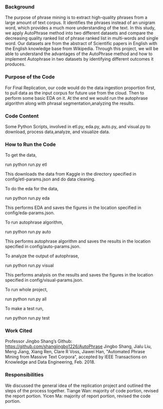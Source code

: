 ### Background

The purpose of phrase mining is to extract high-quality phrases from a large amount of text corpus. It identifies the phrases instead of an unigram word, which provides a much more understanding of the text.  In this study, we apply AutoPhrase method into two different datasets and compare the decreasing quality ranked list of phrase ranked list in multi-words and single word. Our datasets are from the abstract of Scientific papers in English with the English knowledge base from Wikipedia. Through this project, we will be able to understand the advantages of the AutoPhrase method and how to implement Autophrase in two datasets by identifying different outcomes it produces. 

### Purpose of the Code

For Final Replication, our code would do the data ingestion proportion first, to pull data as the input corpus for future use from the cloud. Then to perform some basic EDA on it. At the end we would run the autophrase algorithm along with phrasal segmentation,analyzing the results.

### Code Content
Some Python Scripts, involved in etl.py, eda.py, auto.py, and visual.py to download, process data,analyze, and visualize data.

	
### How to Run the Code

To get the data, 


run python run.py etl


This downloads the data from Kaggle in the directory specified in config/etl-params.json and do data cleaning.


To do the eda for the data, 


run python run.py eda


This performs EDA and saves the figures in the location specified in config/eda-params.json.


To run autophrase algorithm, 


run python run.py auto


This performs autophrase algorithm and saves the results in the location specified in config/auto-params.json.


To analyze the output of autophrase, 


run python run.py visual


This performs analysis on the results and saves the figures in the location specified in config/visual-params.json.


To run whole project,

run python run.py all


To make a test run,

run python run.py test






### Work Cited

Professor Jingbo Shang’s Github: https://github.com/shangjingbo1226/AutoPhrase
Jingbo Shang, Jialu Liu, Meng Jiang, Xiang Ren, Clare R Voss, Jiawei Han, "Automated Phrase Mining from Massive Text Corpora", accepted by IEEE Transactions on Knowledge and Data Engineering, Feb. 2018.

### Responsibilities
We discussed the general idea of the replication project and outlined the steps of the process together.
Tiange Wan: majority of code portion, revised the report portion.
Yicen Ma: majority of report portion, revised the code portion.





